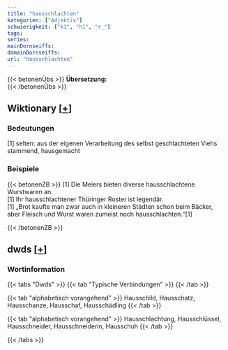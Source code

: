```yaml
---
title: "hausschlachten"
kategorien: ["Adjektiv"]
schwierigkeit: ["k1", "h1", "r_"]
tags:
series:
mainDornseiffs:
domainDornseiffs:
url: "hausschlachten"
---
```


{{< betonenÜbs >}}
**Übersetzung:**  
{{< /betonenÜbs >}}

## Wiktionary [[+](https://de.wiktionary.org/wiki/hausschlachten)]

### Bedeutungen
[1] selten: aus der eigenen Verarbeitung des selbst geschlachteten Viehs stammend, hausgemacht  

### Beispiele
{{< betonenZB >}}
[1] Die Meiers bieten diverse hausschlachtene Wurstwaren an.  
[1] Ihr hausschlachtener Thüringer Roster ist legendär.  
[1] „Brot kaufte man zwar auch in kleineren Städten schon beim Bäcker, aber Fleisch und Wurst waren zumeist noch hausschlachten.“[1]  

{{< /betonenZB >}}


## dwds [[+](https://www.dwds.de/wb/hausschlachten)]

### Wortinformation
{{< tabs "Dwds" >}}
{{< tab "Typische Verbindungen" >}}
{{< /tab >}}

{{< tab "alphabetisch vorangehend" >}}
Hausschild, Hausschatz, Hausschanze, Hausschaf, Hausschädling
{{< /tab >}}

{{< tab "alphabetisch vorangehend" >}}
Hausschlachtung, Hausschlüssel, Hausschneider, Hausschneiderin, Hausschuh
{{< /tab >}}

{{< /tabs >}}

